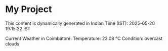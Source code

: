# My Project

This content is dynamically generated in Indian Time (IST): 2025-05-20 19:15:22 IST


Current Weather in Coimbatore:
Temperature: 23.08 °C
Condition: overcast clouds
